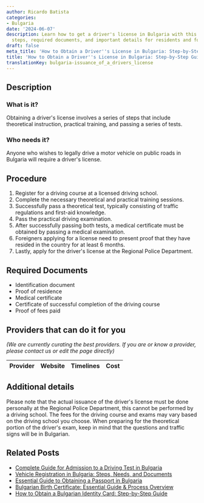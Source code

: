 ```yaml
---
author: Ricardo Batista
categories:
- Bulgaria
date: '2024-06-07'
description: Learn how to get a driver's license in Bulgaria with this guide. Includes
  steps, required documents, and important details for residents and foreigners.
draft: false
meta_title: 'How to Obtain a Driver''s License in Bulgaria: Step-by-Step Guide'
title: 'How to Obtain a Driver''s License in Bulgaria: Step-by-Step Guide'
translationKey: bulgaria-issuance_of_a_drivers_license
---
```


## Description
### What is it?
Obtaining a driver's license involves a series of steps that include theoretical instruction, practical training, and passing a series of tests. 

### Who needs it?
Anyone who wishes to legally drive a motor vehicle on public roads in Bulgaria will require a driver's license. 

## Procedure

1. Register for a driving course at a licensed driving school.
2. Complete the necessary theoretical and practical training sessions. 
3. Successfully pass a theoretical test, typically consisting of traffic regulations and first-aid knowledge.
4. Pass the practical driving examination.
5. After successfully passing both tests, a medical certificate must be obtained by passing a medical examination.
6. Foreigners applying for a license need to present proof that they have resided in the country for at least 6 months.
7. Lastly, apply for the driver's license at the Regional Police Department. 

## Required Documents

- Identification document
- Proof of residence
- Medical certificate
- Certificate of successful completion of the driving course
- Proof of fees paid

## Providers that can do it for you

_(We are currently curating the best providers. If you are or know a provider, please contact us or edit the page directly)_

| Provider        |     Website     |     Timelines    |       Cost      |
| :-------------: | :-------------: |  :-------------: | :-------------: |

## Additional details

Please note that the actual issuance of the driver's license must be done personally at the Regional Police Department, this cannot be performed by a driving school. The fees for the driving course and exams may vary based on the driving school you choose. When preparing for the theoretical portion of the driver's exam, keep in mind that the questions and traffic signs will be in Bulgarian.
## Related Posts

- [Complete Guide for Admission to a Driving Test in Bulgaria](https://tramitit.com/guides/bulgaria/admission_to_a_driving_test/)
- [Vehicle Registration in Bulgaria: Steps, Needs, and Documents](https://tramitit.com/guides/bulgaria/registration_of_a_new_vehicle/)
- [Essential Guide to Obtaining a Passport in Bulgaria](https://tramitit.com/guides/bulgaria/issuance_of_a_passport/)
- [Bulgarian Birth Certificate: Essential Guide & Process Overview](https://tramitit.com/guides/bulgaria/issuance_of_a_birth_certificate/)
- [How to Obtain a Bulgarian Identity Card: Step-by-Step Guide](https://tramitit.com/guides/bulgaria/issuance_of_an_identity_card/)